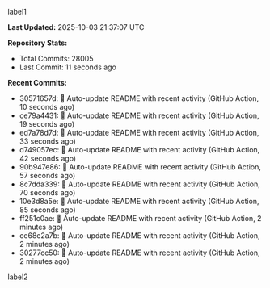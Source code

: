 
label1 
<!-- ACTIVITY_START -->
**Last Updated:** 2025-10-03 21:37:07 UTC

**Repository Stats:**
- Total Commits: 28005
- Last Commit: 11 seconds ago

**Recent Commits:**
- 30571657d: 🤖 Auto-update README with recent activity (GitHub Action, 10 seconds ago)
- ce79a4431: 🤖 Auto-update README with recent activity (GitHub Action, 19 seconds ago)
- ed7a78d7d: 🤖 Auto-update README with recent activity (GitHub Action, 33 seconds ago)
- d749057ec: 🤖 Auto-update README with recent activity (GitHub Action, 42 seconds ago)
- 90b947e86: 🤖 Auto-update README with recent activity (GitHub Action, 57 seconds ago)
- 8c7dda339: 🤖 Auto-update README with recent activity (GitHub Action, 70 seconds ago)
- 10e3d8a5e: 🤖 Auto-update README with recent activity (GitHub Action, 85 seconds ago)
- ff251c0ae: 🤖 Auto-update README with recent activity (GitHub Action, 2 minutes ago)
- ce68e2a7b: 🤖 Auto-update README with recent activity (GitHub Action, 2 minutes ago)
- 30277cc50: 🤖 Auto-update README with recent activity (GitHub Action, 2 minutes ago)
<!-- ACTIVITY_END -->

label2
